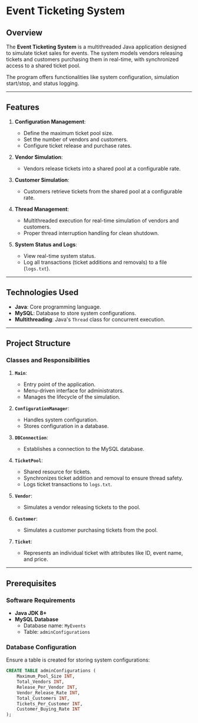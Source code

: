 # Event Ticketing System

## Overview
The **Event Ticketing System** is a multithreaded Java application designed to simulate ticket sales for events. The system models vendors releasing tickets and customers purchasing them in real-time, with synchronized access to a shared ticket pool. 

The program offers functionalities like system configuration, simulation start/stop, and status logging.

---

## Features
1. **Configuration Management**:
   - Define the maximum ticket pool size.
   - Set the number of vendors and customers.
   - Configure ticket release and purchase rates.

2. **Vendor Simulation**:
   - Vendors release tickets into a shared pool at a configurable rate.

3. **Customer Simulation**:
   - Customers retrieve tickets from the shared pool at a configurable rate.

4. **Thread Management**:
   - Multithreaded execution for real-time simulation of vendors and customers.
   - Proper thread interruption handling for clean shutdown.

5. **System Status and Logs**:
   - View real-time system status.
   - Log all transactions (ticket additions and removals) to a file (`logs.txt`).

---

## Technologies Used
- **Java**: Core programming language.
- **MySQL**: Database to store system configurations.
- **Multithreading**: Java's `Thread` class for concurrent execution.

---

## Project Structure
### Classes and Responsibilities
1. **`Main`**:
   - Entry point of the application.
   - Menu-driven interface for administrators.
   - Manages the lifecycle of the simulation.

2. **`ConfigurationManager`**:
   - Handles system configuration.
   - Stores configuration in a database.

3. **`DBConnection`**:
   - Establishes a connection to the MySQL database.

4. **`TicketPool`**:
   - Shared resource for tickets.
   - Synchronizes ticket addition and removal to ensure thread safety.
   - Logs ticket transactions to `logs.txt`.

5. **`Vendor`**:
   - Simulates a vendor releasing tickets to the pool.

6. **`Customer`**:
   - Simulates a customer purchasing tickets from the pool.

7. **`Ticket`**:
   - Represents an individual ticket with attributes like ID, event name, and price.

---

## Prerequisites
### Software Requirements
- **Java JDK 8+**
- **MySQL Database**
  - Database name: `MyEvents`
  - Table: `adminConfigurations`

### Database Configuration
Ensure a table is created for storing system configurations:
```sql
CREATE TABLE adminConfigurations (
    Maximum_Pool_Size INT,
    Total_Vendors INT,
    Release_Per_Vendor INT,
    Vendor_Release_Rate INT,
    Total_Customers INT,
    Tickets_Per_Customer INT,
    Customer_Buying_Rate INT
);


